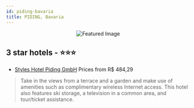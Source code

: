 ```yaml
---
id: piding-bavaria
title: PIDING, Bavaria
---
```


<center><img src="https://i.travelapi.com/hotels/16000000/15050000/15043700/15043646/247192b1_z.jpg" alt="Featured Image" /></center>


##  3 star hotels - ⭐️⭐️⭐️

-    [Styles Hotel Piding GmbH](https://us.hurb.com/hotels/piding/styles-hotel-piding-gmbh-JNP-JP686954?cmp=18055) Prices from R$ 484,29
   > Take in the views from a terrace and a garden and make use of amenities such as complimentary wireless Internet access. This hotel also features ski storage, a television in a common area, and tour/ticket assistance.
